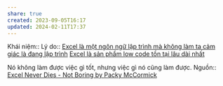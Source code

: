 ```yaml
---
share: true
created: 2023-09-05T16:17
updated: 2024-02-11T17:37
---
```


Khái niệm:: 
Lý do:: [Excel là một ngôn ngữ lập trình mà không làm ta cảm giác là đang lập trình](./Excel%20l%C3%A0%20m%E1%BB%99t%20ng%C3%B4n%20ng%E1%BB%AF%20l%E1%BA%ADp%20tr%C3%ACnh%20m%C3%A0%20kh%C3%B4ng%20l%C3%A0m%20ta%20c%E1%BA%A3m%20gi%C3%A1c%20l%C3%A0%20%C4%91ang%20l%E1%BA%ADp%20tr%C3%ACnh.md)
[Excel là sản phẩm low code tồn tại lâu dài nhất](./Excel%20l%C3%A0%20s%E1%BA%A3n%20ph%E1%BA%A9m%20low%20code%20t%E1%BB%93n%20t%E1%BA%A1i%20l%C3%A2u%20d%C3%A0i%20nh%E1%BA%A5t.md)

Nó không làm được việc gì tốt, nhưng việc gì nó cũng làm được.
Nguồn:: [Excel Never Dies - Not Boring by Packy McCormick](https://www.notboring.co/p/excel-never-dies)
